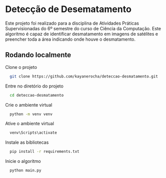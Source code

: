 
# Detecção de Desematamento

Este projeto foi realizado para a disciplina de Atividades Práticas Supervisionadas do 6º semestre do curso de Ciência da Computação.
Este algoritmo é capaz de identificar desmatamento em imagens de satélites e preencher toda a área indicando onde houve o desmatamento.




## Rodando localmente

Clone o projeto

```bash
  git clone https://github.com/kayanerocha/deteccao-desmatamento.git
```

Entre no diretório do projeto

```bash
  cd deteccao-desmatamento
```

Crie o ambiente virtual

```bash
  python -m venv venv
```

Ative o ambiente virtual

```bash
  venv\Scripts\activate
```

Instale as bibliotecas

```bash
  pip install -r requirements.txt
```

Inicie o algoritmo

```bash
  python main.py
```